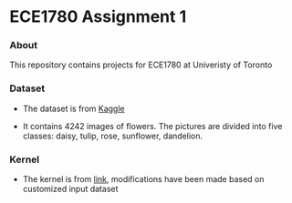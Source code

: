 # ECE1780 Assignment 1

### About
This repository contains projects for ECE1780 at Univeristy of Toronto

### Dataset
- The dataset is from [Kaggle](https://www.kaggle.com/alxmamaev/flowers-recognition/data)

- It contains 4242 images of flowers. The pictures are divided into five classes: daisy, tulip, rose, sunflower, dandelion. 

### Kernel
- The kernel is from [link](https://github.com/ECE1780/IntroductionToTensorflow), modifications have been made based on customized input dataset

